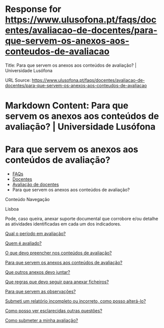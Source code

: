 # Response for https://www.ulusofona.pt/faqs/docentes/avaliacao-de-docentes/para-que-servem-os-anexos-aos-conteudos-de-avaliacao

Title: Para que servem os anexos aos conteúdos de avaliação? | Universidade Lusófona

URL Source: https://www.ulusofona.pt/faqs/docentes/avaliacao-de-docentes/para-que-servem-os-anexos-aos-conteudos-de-avaliacao

Markdown Content:
Para que servem os anexos aos conteúdos de avaliação? | Universidade Lusófona
===============

 

Para que servem os anexos aos conteúdos de avaliação?
=====================================================

*   [FAQs](https://www.ulusofona.pt/faqs/)
*   [Docentes](https://www.ulusofona.pt/faqs/docentes)
*   [Avaliação de docentes](https://www.ulusofona.pt/faqs/docentes/avaliacao-de-docentes)
*   Para que servem os anexos aos conteúdos de avaliação?

[](https://www.ulusofona.pt/)

Conteúdo Navegação

Lisboa

Pode, caso queira, anexar suporte documental que corrobore e/ou detalhe as atividades identificadas em cada um dos indicadores.

[Qual o período em avaliação?](https://www.ulusofona.pt/faqs/docentes/avaliacao-de-docentes/qual-o-periodo-em-avaliacao)

[Quem é avaliado?](https://www.ulusofona.pt/faqs/docentes/avaliacao-de-docentes/quem-e-avaliado)

[O que devo preencher nos conteúdos de avaliação?](https://www.ulusofona.pt/faqs/docentes/avaliacao-de-docentes/o-que-devo-preencher-nos-conteudos-de-avaliacao)

[Para que servem os anexos aos conteúdos de avaliação?](https://www.ulusofona.pt/faqs/docentes/avaliacao-de-docentes/para-que-servem-os-anexos-aos-conteudos-de-avaliacao)

[Que outros anexos devo juntar?](https://www.ulusofona.pt/faqs/docentes/avaliacao-de-docentes/que-outros-anexos-devo-juntar)

[Que regras que devo seguir para anexar ficheiros?](https://www.ulusofona.pt/faqs/docentes/avaliacao-de-docentes/que-regras-que-devo-seguir-para-anexar-ficheiros)

[Para que servem as observações?](https://www.ulusofona.pt/faqs/docentes/avaliacao-de-docentes/para-que-servem-as-observacoes)

[Submeti um relatório incompleto ou incorreto, como posso alterá-lo?](https://www.ulusofona.pt/faqs/docentes/avaliacao-de-docentes/submeti-um-relatorio-incompleto-ou-incorreto-como-posso-alteralo)

[Como posso ver esclarecidas outras questões?](https://www.ulusofona.pt/faqs/docentes/avaliacao-de-docentes/como-posso-ver-esclarecidas-outras-questoes)

[Como submeter a minha avaliação?](https://www.ulusofona.pt/faqs/docentes/avaliacao-de-docentes/como-submeter-a-minha-avaliacao)

